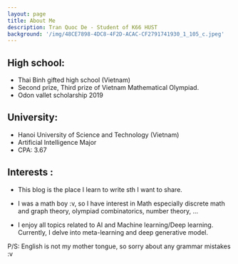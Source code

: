 ```yaml
---
layout: page
title: About Me
description: Tran Quoc De - Student of K66 HUST
background: '/img/48CE7898-4DC8-4F2D-ACAC-CF2791741930_1_105_c.jpeg'
---
```


  
  
  
## High school:


- Thai Binh gifted high school (Vietnam)
- Second prize, Third prize of Vietnam Mathematical Olympiad.
- Odon vallet scholarship 2019


## University:


- Hanoi University of Science and Technology (Vietnam)
- Artificial Intelligence Major
- CPA: 3.67

## Interests : 

- This blog is the place I learn to write sth I want to share.

- I was a math boy :v, so I have interest in Math especially discrete math and graph theory, olympiad combinatorics, number theory, ...

- I enjoy all topics related to AI and Machine learning/Deep learning. Currently, I delve into meta-learning and deep generative model.

P/S: English is not my mother tongue, so sorry about any grammar mistakes :v